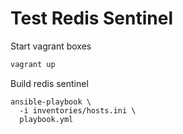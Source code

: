 # Test Redis Sentinel
Start vagrant boxes
```bash
vagrant up
```
Build redis sentinel
```
ansible-playbook \
  -i inventories/hosts.ini \
  playbook.yml
```
